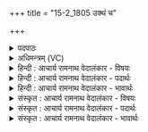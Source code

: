 +++
title = "15-2_1805 उक्थं च"

+++
<details><summary>पदपाठः</summary>

उ꣣क्थ꣢म्। च꣣। न꣢। श꣣स्य꣢मा꣢नम्। न। अ꣡गोः꣢꣯। अ। गोः꣣। रयिः꣢। आ। चि꣣केत। न꣢। गा꣣य꣢त्रम्। गी꣣य꣡मा꣢नम्। १८०५।
</details>

<details><summary>अधिमन्त्रम् (VC)</summary>

- इन्द्रः
- मेधातिथिः काण्वः
- गायत्री
- षड्जः
</details>

<details><summary>हिन्दी : आचार्य रामनाथ वेदालंकार - विषयः</summary>

द्वितीय ऋचा पूर्वार्चिक में २२५ क्रमाङ्क पर व्याख्यात हो चुकी है। इन्द्र जगदीश्वर में श्रद्धा न रखनेवाले की क्या गति होती है,यह कहते हैं।
</details>

<details><summary>हिन्दी : आचार्य रामनाथ वेदालंकार - पदार्थः</summary>

पदार्थान्वयभाषाः -  (अगोः) सर्वव्यापक इन्द्र जगदीश्वर में श्रद्धा न रखनेवाले मनुष्य का (न) न तो (शस्यमानम्) बोला जाता हुआ (उक्थम्) स्तोत्र, (न) न (रयिः) दिया जाता हुआ धन, (न) और न ही (गीयमानम्) गाया जाता हुआ (गायत्रम्) गायत्र नामक सामगान (आ चिकेत) किसी से आदर किया जाता है ॥२॥
</details>

<details><summary>हिन्दी : आचार्य रामनाथ वेदालंकार - भावार्थः</summary>

भावार्थभाषाः -  परमेश्वर में श्रद्धा न करनेवाले मनुष्य का स्त्रोत्रपाठ,धनदान,सामगान आदि सब निष्फल होता है,क्योंकि वह किसी स्वार्थ से ही प्रेरित होकर उन कार्यों को करता है। सब सत्कर्म ईश्वरार्पण-बुद्धि से ही शोभा पाते हैं ॥२॥
</details>

<details><summary>संस्कृत : आचार्य रामनाथ वेदालंकार - विषयः</summary>

द्वितीया ऋक् पूर्वार्चिके २२५ क्रमाङ्के व्याख्यातपूर्वा। इन्द्रेऽश्रद्दधानस्य का गतिर्भवतीत्युच्यते।
</details>

<details><summary>संस्कृत : आचार्य रामनाथ वेदालंकार - पदार्थः</summary>

पदार्थान्वयभाषाः -  (अगोः) न विद्यते गौः सर्वगतः इन्द्रो जगदीश्वरो यस्य स अगुः तस्य अगोः इन्द्रेऽश्रद्दधानस्य जनस्य (न)नैव (शस्यमानम्) उच्यमानम् (उक्थम्) स्तोत्रम्, (न)नैव(रयिः) दीयमानं धनम्, (न) नापि च (गीयमानम्) गानविषयीक्रियमाणम् (गायत्रम्) गायत्रनामकं सामगानम् (आचिकेत) आचिकिते आद्रियते केनापि ॥२॥
</details>

<details><summary>संस्कृत : आचार्य रामनाथ वेदालंकार - भावार्थः</summary>

भावार्थभाषाः -  परमेश्वरेऽश्रद्दधानस्य जनस्य स्तोत्रपाठधनदानसामगानादिकं सर्वं निष्फलं जायते,यतः स केनचित् स्वार्थेनैव प्रेरितस्तानि कृत्यानि करोति। सर्वाणि सत्कर्माणीश्वरार्पणबुद्ध्यैव शोभन्ते ॥२॥
</details>